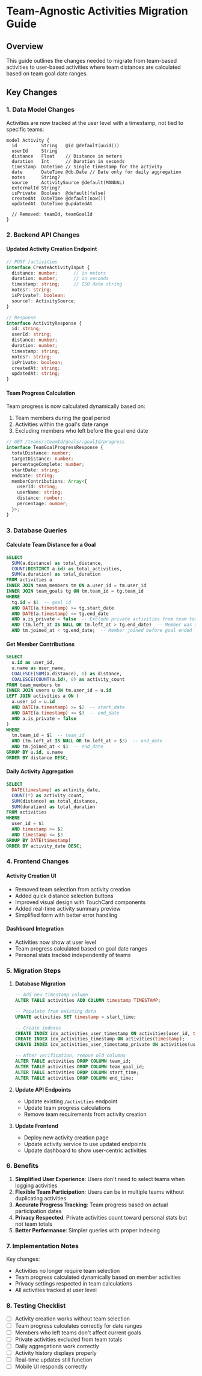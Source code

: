 # Team-Agnostic Activities Migration Guide

## Overview

This guide outlines the changes needed to migrate from team-based activities to user-based activities where team distances are calculated based on team goal date ranges.

## Key Changes

### 1. Data Model Changes

Activities are now tracked at the user level with a timestamp, not tied to specific teams:

```prisma
model Activity {
  id         String   @id @default(uuid())
  userId     String
  distance   Float    // Distance in meters
  duration   Int      // Duration in seconds
  timestamp  DateTime // Single timestamp for the activity
  date       DateTime @db.Date // Date only for daily aggregation
  notes      String?
  source     ActivitySource @default(MANUAL)
  externalId String?
  isPrivate  Boolean  @default(false)
  createdAt  DateTime @default(now())
  updatedAt  DateTime @updatedAt
  
  // Removed: teamId, teamGoalId
}
```

### 2. Backend API Changes

#### Updated Activity Creation Endpoint

```typescript
// POST /activities
interface CreateActivityInput {
  distance: number;      // in meters
  duration: number;      // in seconds
  timestamp: string;     // ISO date string
  notes?: string;
  isPrivate?: boolean;
  source?: ActivitySource;
}

// Response
interface ActivityResponse {
  id: string;
  userId: string;
  distance: number;
  duration: number;
  timestamp: string;
  notes?: string;
  isPrivate: boolean;
  createdAt: string;
  updatedAt: string;
}
```

#### Team Progress Calculation

Team progress is now calculated dynamically based on:
1. Team members during the goal period
2. Activities within the goal's date range
3. Excluding members who left before the goal end date

```typescript
// GET /teams/:teamId/goals/:goalId/progress
interface TeamGoalProgressResponse {
  totalDistance: number;
  targetDistance: number;
  percentageComplete: number;
  startDate: string;
  endDate: string;
  memberContributions: Array<{
    userId: string;
    userName: string;
    distance: number;
    percentage: number;
  }>;
}
```

### 3. Database Queries

#### Calculate Team Distance for a Goal

```sql
SELECT 
  SUM(a.distance) as total_distance,
  COUNT(DISTINCT a.id) as total_activities,
  SUM(a.duration) as total_duration
FROM activities a
INNER JOIN team_members tm ON a.user_id = tm.user_id
INNER JOIN team_goals tg ON tm.team_id = tg.team_id
WHERE 
  tg.id = $1  -- goal_id
  AND DATE(a.timestamp) >= tg.start_date
  AND DATE(a.timestamp) <= tg.end_date
  AND a.is_private = false  -- Exclude private activities from team totals
  AND (tm.left_at IS NULL OR tm.left_at > tg.end_date)  -- Member was active during goal
  AND tm.joined_at < tg.end_date;  -- Member joined before goal ended
```

#### Get Member Contributions

```sql
SELECT 
  u.id as user_id,
  u.name as user_name,
  COALESCE(SUM(a.distance), 0) as distance,
  COALESCE(COUNT(a.id), 0) as activity_count
FROM team_members tm
INNER JOIN users u ON tm.user_id = u.id
LEFT JOIN activities a ON (
  a.user_id = u.id 
  AND DATE(a.timestamp) >= $2  -- start_date
  AND DATE(a.timestamp) <= $3  -- end_date
  AND a.is_private = false
)
WHERE 
  tm.team_id = $1  -- team_id
  AND (tm.left_at IS NULL OR tm.left_at > $3)  -- end_date
  AND tm.joined_at < $3  -- end_date
GROUP BY u.id, u.name
ORDER BY distance DESC;
```

#### Daily Activity Aggregation

```sql
SELECT 
  DATE(timestamp) as activity_date,
  COUNT(*) as activity_count,
  SUM(distance) as total_distance,
  SUM(duration) as total_duration
FROM activities
WHERE 
  user_id = $1
  AND timestamp >= $2
  AND timestamp <= $3
GROUP BY DATE(timestamp)
ORDER BY activity_date DESC;
```

### 4. Frontend Changes

#### Activity Creation UI
- Removed team selection from activity creation
- Added quick distance selection buttons
- Improved visual design with TouchCard components
- Added real-time activity summary preview
- Simplified form with better error handling

#### Dashboard Integration
- Activities now show at user level
- Team progress calculated based on goal date ranges
- Personal stats tracked independently of teams

### 5. Migration Steps

1. **Database Migration**
   ```sql
   -- Add new timestamp column
   ALTER TABLE activities ADD COLUMN timestamp TIMESTAMP;
   
   -- Populate from existing data
   UPDATE activities SET timestamp = start_time;
   
   -- Create indexes
   CREATE INDEX idx_activities_user_timestamp ON activities(user_id, timestamp DESC);
   CREATE INDEX idx_activities_timestamp ON activities(timestamp);
   CREATE INDEX idx_activities_user_timestamp_private ON activities(user_id, timestamp, is_private);
   
   -- After verification, remove old columns
   ALTER TABLE activities DROP COLUMN team_id;
   ALTER TABLE activities DROP COLUMN team_goal_id;
   ALTER TABLE activities DROP COLUMN start_time;
   ALTER TABLE activities DROP COLUMN end_time;
   ```

2. **Update API Endpoints**
   - Update existing `/activities` endpoint
   - Update team progress calculations
   - Remove team requirements from activity creation

3. **Update Frontend**
   - Deploy new activity creation page
   - Update activity service to use updated endpoints
   - Update dashboard to show user-centric activities

### 6. Benefits

1. **Simplified User Experience**: Users don't need to select teams when logging activities
2. **Flexible Team Participation**: Users can be in multiple teams without duplicating activities
3. **Accurate Progress Tracking**: Team progress based on actual participation dates
4. **Privacy Respected**: Private activities count toward personal stats but not team totals
5. **Better Performance**: Simpler queries with proper indexing

### 7. Implementation Notes

Key changes:
- Activities no longer require team selection
- Team progress calculated dynamically based on member activities
- Privacy settings respected in team calculations
- All activities tracked at user level

### 8. Testing Checklist

- [ ] Activity creation works without team selection
- [ ] Team progress calculates correctly for date ranges
- [ ] Members who left teams don't affect current goals
- [ ] Private activities excluded from team totals
- [ ] Daily aggregations work correctly
- [ ] Activity history displays properly
- [ ] Real-time updates still function
- [ ] Mobile UI responds correctly